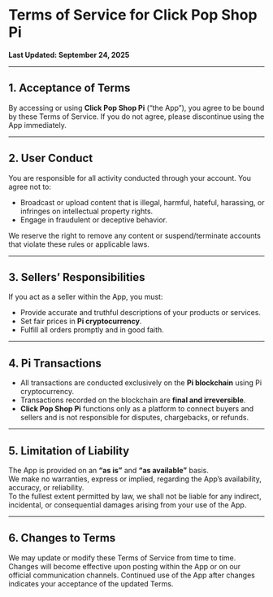 # Terms of Service for Click Pop Shop Pi

**Last Updated: September 24, 2025**

---

## 1. Acceptance of Terms
By accessing or using **Click Pop Shop Pi** (“the App”), you agree to be bound by these Terms of Service. If you do not agree, please discontinue using the App immediately.

---

## 2. User Conduct
You are responsible for all activity conducted through your account. You agree not to:  
- Broadcast or upload content that is illegal, harmful, hateful, harassing, or infringes on intellectual property rights.  
- Engage in fraudulent or deceptive behavior.  

We reserve the right to remove any content or suspend/terminate accounts that violate these rules or applicable laws.  

---

## 3. Sellers’ Responsibilities
If you act as a seller within the App, you must:  
- Provide accurate and truthful descriptions of your products or services.  
- Set fair prices in **Pi cryptocurrency**.  
- Fulfill all orders promptly and in good faith.  

---

## 4. Pi Transactions
- All transactions are conducted exclusively on the **Pi blockchain** using Pi cryptocurrency.  
- Transactions recorded on the blockchain are **final and irreversible**.  
- **Click Pop Shop Pi** functions only as a platform to connect buyers and sellers and is not responsible for disputes, chargebacks, or refunds.  

---

## 5. Limitation of Liability
The App is provided on an **“as is”** and **“as available”** basis.  
We make no warranties, express or implied, regarding the App’s availability, accuracy, or reliability.  
To the fullest extent permitted by law, we shall not be liable for any indirect, incidental, or consequential damages arising from your use of the App.  

---

## 6. Changes to Terms
We may update or modify these Terms of Service from time to time. Changes will become effective upon posting within the App or on our official communication channels. Continued use of the App after changes indicates your acceptance of the updated Terms.
